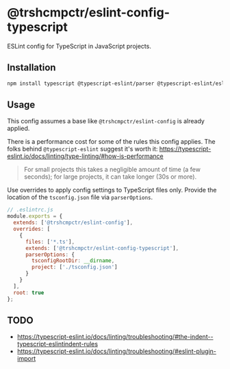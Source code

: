 # @trshcmpctr/eslint-config-typescript

ESLint config for TypeScript in JavaScript projects.

## Installation

```sh
npm install typescript @typescript-eslint/parser @typescript-eslint/eslint-plugin @trshcmpctr/eslint-config-typescript --save-dev
```

## Usage

This config assumes a base like `@trshcmpctr/eslint-config` is already applied.

There is a performance cost for some of the rules this config applies.
The folks behind `@typescript-eslint` suggest it's worth it: <https://typescript-eslint.io/docs/linting/type-linting/#how-is-performance>

> For small projects this takes a negligible amount of time (a few seconds);
for large projects, it can take longer (30s or more).

Use overrides to apply config settings to TypeScript files only.
Provide the location of the `tsconfig.json` file via `parserOptions`.

```js
// .eslintrc.js
module.exports = {
  extends: ['@trshcmpctr/eslint-config'],
  overrides: [
    {
      files: ['*.ts'],
      extends: ['@trshcmpctr/eslint-config-typescript'],
      parserOptions: {
        tsconfigRootDir: __dirname,
        project: ['./tsconfig.json']
      }
    }
  ],
  root: true
};
```

## TODO

* <https://typescript-eslint.io/docs/linting/troubleshooting/#the-indent--typescript-eslintindent-rules>
* <https://typescript-eslint.io/docs/linting/troubleshooting/#eslint-plugin-import>

